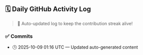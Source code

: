 ## 🗓️ Daily GitHub Activity Log

> 🤖 Auto-updated log to keep the contribution streak alive!

### ✅ Commits

- 🕒 2025-10-09 01:16 UTC — Updated auto-generated content


